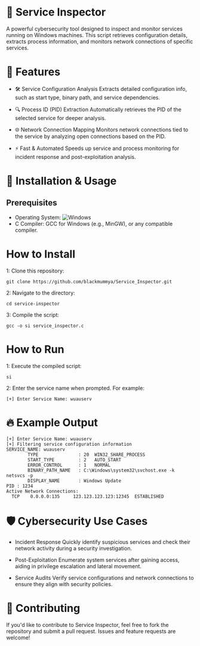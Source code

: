 # 🚀 Service Inspector
A powerful cybersecurity tool designed to inspect and monitor services running on Windows machines. This script retrieves configuration details, extracts process information, and monitors network connections of specific services.

# 🌟 Features
* 🛠️ Service Configuration Analysis
Extracts detailed configuration info, such as start type, binary path, and service dependencies.

* 🔍 Process ID (PID) Extraction
Automatically retrieves the PID of the selected service for deeper analysis.

* 🌐 Network Connection Mapping
Monitors network connections tied to the service by analyzing open connections based on the PID.

* ⚡ Fast & Automated
Speeds up service and process monitoring for incident response and post-exploitation analysis.

# 📂 Installation & Usage
## Prerequisites
+ Operating System: ![Windows](https://img.shields.io/badge/Windows-0078D6?style=for-the-badge&logo=windows&logoColor=white)
+ C Compiler: GCC for Windows (e.g., MinGW), or any compatible compiler.

# How to Install
1: Clone this repository:
```
git clone https://github.com/blackmummya/Service_Inspector.git
```
2: Navigate to the directory:
```
cd service-inspector
```
3: Compile the script:
```
gcc -o si service_inspector.c
```

# How to Run
1: Execute the compiled script:
```
si
```
2: Enter the service name when prompted.
For example:
```
[+] Enter Service Name: wuauserv
```

# 🔥 Example Output
```
[+] Enter Service Name: wuauserv
[+] Filtering service configuration information
SERVICE_NAME: wuauserv
        TYPE               : 20  WIN32_SHARE_PROCESS
        START_TYPE         : 2   AUTO_START
        ERROR_CONTROL      : 1   NORMAL
        BINARY_PATH_NAME   : C:\Windows\system32\svchost.exe -k netsvcs -p
        DISPLAY_NAME       : Windows Update
PID : 1234
Active Network Connections:
  TCP    0.0.0.0:135     123.123.123.123:12345  ESTABLISHED
```

# 🛡️ Cybersecurity Use Cases
* Incident Response
Quickly identify suspicious services and check their network activity during a security investigation.

* Post-Exploitation
Enumerate system services after gaining access, aiding in privilege escalation and lateral movement.

* Service Audits
Verify service configurations and network connections to ensure they align with security policies.

# 🎯 Contributing
If you'd like to contribute to Service Inspector, feel free to fork the repository and submit a pull request. Issues and feature requests are welcome!
